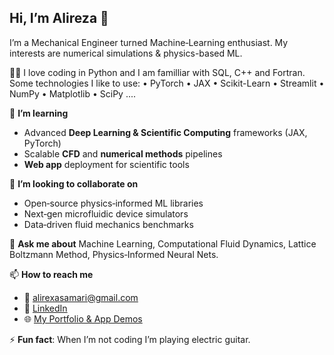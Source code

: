 ## Hi, I’m Alireza 👋

I’m a Mechanical Engineer turned Machine‐Learning enthusiast. My interests are numerical simulations & physics-based ML.

🧑‍💻 I love coding in Python and I am familliar with SQL, C++ and Fortran. Some technologies I like to use:
• PyTorch • JAX • Scikit-Learn • Streamlit • NumPy • Matplotlib • SciPy ....

🌱 **I’m learning**
- Advanced **Deep Learning & Scientific Computing** frameworks (JAX, PyTorch)  
- Scalable **CFD** and **numerical methods** pipelines  
- **Web app** deployment for scientific tools

👯 **I’m looking to collaborate on**
- Open‑source physics‑informed ML libraries  
- Next‑gen microfluidic device simulators  
- Data‑driven fluid mechanics benchmarks  

💬 **Ask me about**
Machine Learning, Computational Fluid Dynamics, Lattice Boltzmann Method, Physics‑Informed Neural Nets.

📫 **How to reach me**  
- 📧 alirexasamari@gmail.com  
- 🔗 [LinkedIn](https://linkedin.com/in/alireza-samari-255819159)  
- 🌐 [My Portfolio & App Demos](https://designcoflow.streamlit.app/)

⚡ **Fun fact**: When I’m not coding I’m playing electric guitar.
